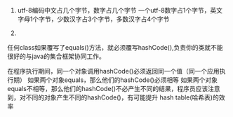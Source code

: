 
1. utf-8编码中文占几个字节，数字占几个字节
    一个utf-8数字占1个字节，英文字母1个字节，少数汉字占3个字节，多数汉字占4个字节
    
2. 




任何class如果覆写了equals()方法，就必须覆写hashCode(),负责你的类就不能很好的与java的集合框架协同工作。

在程序执行期间，同一个对象调用hashCode()必须返回同一个值（同一个应用执行期）
如果两个对象equals，那么他们的hashCode()必须相等
如果两个对象equals不相等，那么他们的hashCode()不必产生不同的结果，程序员应该注意到，对不同的对象产生不同的hashCode()，有可能提升 hash table(哈希表)的效率